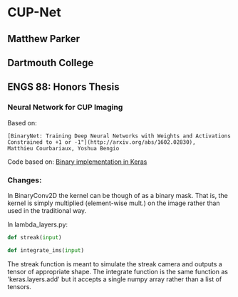 # CUP-Net
## Matthew Parker 
## Dartmouth College
## ENGS 88: Honors Thesis 
### Neural Network for CUP Imaging

Based on:
```
[BinaryNet: Training Deep Neural Networks with Weights and Activations Constrained to +1 or -1"](http://arxiv.org/abs/1602.02830),
Matthieu Courbariaux, Yoshua Bengio
```

Code based on: [Binary implementation in Keras](https://github.com/DingKe/nn_playground/tree/master/binarynet)


### Changes: 
In BinaryConv2D the kernel can be though of as a binary mask. That is, the kernel is simply multiplied (element-wise mult.) on the image rather than used in the traditional way.


In lambda_layers.py:

```python
def streak(input)

def integrate_ims(input)
```

The streak function is meant to simulate the streak camera and outputs a tensor of appropriate shape. 
The integrate function is the same function as 'keras.layers.add' but it accepts a single numpy array rather than a list of tensors.


